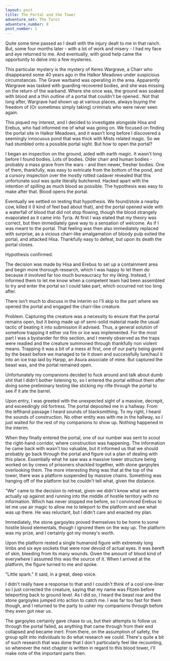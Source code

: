```yaml
---
layout: post
title: The Portal and the Tower
adventure_set: The Tarot
adventure_number: 8
post_number: 1
---
```


Quite some time passed as I dealt with the injury dealt to me in that ranch. But, some four months later - with a lot of work and misery - I had my face and eye returned to me. And eventually, with good help came the opportunity to delve into a few mysteries.

This particular mystery is the mystery of Keres Wargrave, a Charr who disappeared some 40 years ago in the Halkor Meadows under suspicious circumstances. The Grave warband was operating in the area. Apparently  Wargrave was tasked with guarding recovered bodies, and she was missing on the return of the warband. Where she once was, the ground was soaked with blood and a thin outline of a portal that couldn't be opened.. Not that long after, Wargrave had shown up at various places, always buying the freedom of (Or sometimes simply taking) criminals who were never seen again.

This piqued my interest, and I decided to investigate alongside Hisa and Erebus, who had informed me of what was going on. We focused on finding the portal site in Halkor Meadows, and it wasn't long before I discovered a seemingly innocuous pond that was thick with Mists related magic. So we had stumbled onto a possible portal sight. But how to open the portal?

I began an inspection on the ground, aided with earth magic. It wasn't long before I found bodies. Lots of bodies. Older charr and human bodies - probably a mass grave from the wars - and then newer, fresher bodies. One of them, thankfully, was easy to extricate from the bottom of the pond, and a cursory inspection over the mostly rotted cadaver revealed that this unfortunate soul was quite literally butchered. Hacked apart with the intention of spilling as much blood as possible. The hypothesis was easy to make after that. Blood opens the portal.

Eventually we settled on testing that hypothesis. We found/stole a nearby cow, killed it (I kind of feel bad about that), and the portal opened wide with a waterfall of blood that did not stop flowing, though the blood strangely evaporated as it came into Tyria. At first I was elated that my theory was correct, but then immediately gave way to a sensation of welcome. As if I was meant to the portal. That feeling was then also immediately replaced with surprise, as a vicious charr-like amalgamation of bloody pulp exited the portal, and attacked Hisa. Thankfully easy to defeat, but upon its death the portal closes.

Hypothesis confirmed.

The decision was made by Hisa and Erebus to set up a containment area and begin more thorough research, which I was happy to let them do because it involved far too much bureaucracy for my liking. Instead, I informed them to let me know when a competent team had been assembled to try and enter the portal so I could take part, which occurred not too long after.

There isn't much to discuss in the interim so I'll skip to the part where we opened the portal and engaged the charr-like creature.

Problem. Capturing the creature was a necessity to ensure that the portal remains open, but it being made up of semi-solid material made the usual tactic of beating it into submission ill advised. Thus, a general solution of somehow trapping it either via fire or ice was implemented. For the most part I was a bystander for this section, and I merely observed as the traps were readied and the creature summoned through thankfully non violent means. Trapping it was a bit of a mess at first, one of our party being gored by the beast before we managed to tie it down and successfully lure/haul it into an ice trap laid by Harpp, an Asura associate of mine. But captured the beast was, and the portal remained open.

Unfortunately my companions decided to fuck around and talk about dumb shit that I didn't bother listening to, so I entered the portal without them after doing some preliminary testing like sticking my rifle through the portal to see if it ate the barrel.

Upon entry, I was greeted with the unexpected sight of a massive, decrepit, and exceedingly old fortress. The portal deposited me in a hallway. From the lefthand passage I heard sounds of blacksmithing. To my right, I heard the sounds of construction. No other entity was with me in the hallway, so I just waited for the rest of my companions to show up. Nothing happened in the interim.

When they finally entered the portal, one of our number was sent to scout the right-hand corridor, where construction was happening. The information he came back with wasn't too valuable, but it informed us that we should probably go back through the portal and figure out a plan of dealing with this place. Essentially what he saw was a massive tower structure being worked on by crews of prisoners shackled together, with stone gargoyles overlooking them. The more interesting thing was that at the top of the tower, there was a platform suspended by massive chains. Something was hanging off of the platform but he couldn't tell what, given the distance.

"We" came to the decision to retreat, given we didn't know what we were actually up against and running into the middle of hostile territory with no information. Which has never stopped me before, so I convinced Erebus to let me use air magic to allow me to teleport to the platform and see what was up there. He was reluctant, but I didn't care and enacted my plan.

Immediately, the stone gargoyles proved themselves to be home to some hostile blood elementals, though I ignored them on the way up. The platform was my prize, and I certainly got my money's worth.

Upon the platform rested a single humanoid figure with extremely long limbs and six eye sockets that were now devoid of actual eyes. It was bereft of skin, bleeding from its many wounds. Given the amount of blood kind of everywhere I assumed this was the source of it. When I arrived at the platform, the figure turned to me and spoke.

"Little spark." It said, in a great, deep voice.

I didn't really have a response to that and I couldn't think of a cool one-liner so I just corrected the creature, saying that my name was Fitzen before teleporting back to ground level. As I did so, I heard the beast roar and the stone gargoyles jumped into action to catch me. I was far too fast for them though, and I returned to the party to usher my companions through before they even got near us.

The gargoyles certainly gave chase to us, but their attempts to follow us through the portal failed, as anything that came through from their end collapsed and became inert. From there, on the assumption of safety, the group split into individuals to do what research we could. There's quite a bit of such research that was done that I don't particularly feel like recounting, so whenever the next chapter is written in regard to this blood tower, I'll make note of the important parts then.
